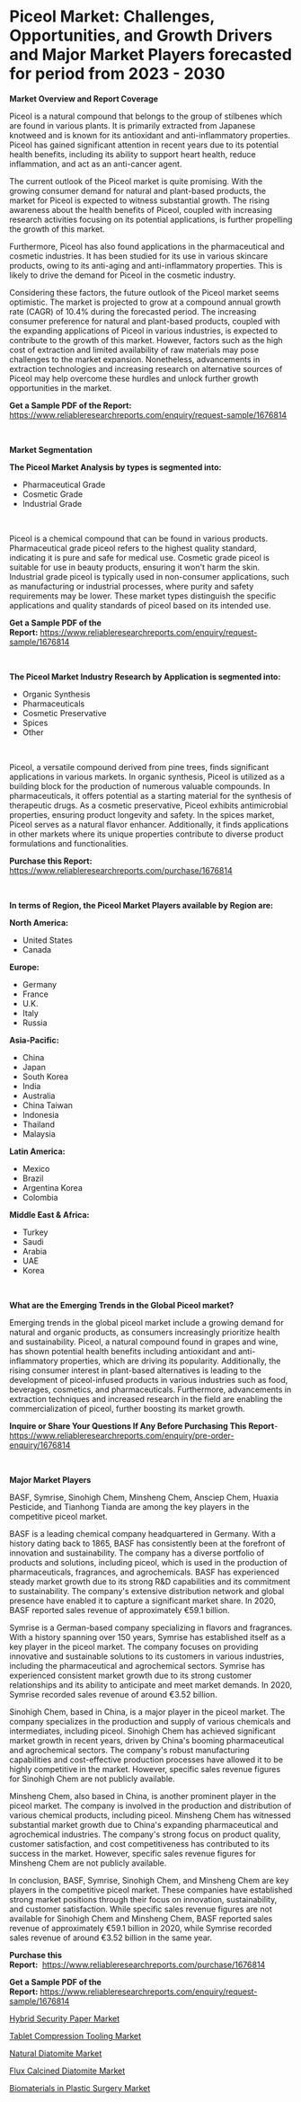 <p><h1>Piceol Market: Challenges, Opportunities, and Growth Drivers and Major Market Players forecasted for period from 2023 - 2030</h1></p><p><strong>Market Overview and Report Coverage</strong></p>
<p><p>Piceol is a natural compound that belongs to the group of stilbenes which are found in various plants. It is primarily extracted from Japanese knotweed and is known for its antioxidant and anti-inflammatory properties. Piceol has gained significant attention in recent years due to its potential health benefits, including its ability to support heart health, reduce inflammation, and act as an anti-cancer agent.</p><p>The current outlook of the Piceol market is quite promising. With the growing consumer demand for natural and plant-based products, the market for Piceol is expected to witness substantial growth. The rising awareness about the health benefits of Piceol, coupled with increasing research activities focusing on its potential applications, is further propelling the growth of this market.</p><p>Furthermore, Piceol has also found applications in the pharmaceutical and cosmetic industries. It has been studied for its use in various skincare products, owing to its anti-aging and anti-inflammatory properties. This is likely to drive the demand for Piceol in the cosmetic industry.</p><p>Considering these factors, the future outlook of the Piceol market seems optimistic. The market is projected to grow at a compound annual growth rate (CAGR) of 10.4% during the forecasted period. The increasing consumer preference for natural and plant-based products, coupled with the expanding applications of Piceol in various industries, is expected to contribute to the growth of this market. However, factors such as the high cost of extraction and limited availability of raw materials may pose challenges to the market expansion. Nonetheless, advancements in extraction technologies and increasing research on alternative sources of Piceol may help overcome these hurdles and unlock further growth opportunities in the market.</p></p>
<p><strong>Get a Sample PDF of the Report:</strong> <a href="https://www.reliableresearchreports.com/enquiry/request-sample/1676814">https://www.reliableresearchreports.com/enquiry/request-sample/1676814</a></p>
<p>&nbsp;</p>
<p><strong>Market Segmentation</strong></p>
<p><strong>The Piceol Market Analysis by types is segmented into:</strong></p>
<p><ul><li>Pharmaceutical Grade</li><li>Cosmetic Grade</li><li>Industrial Grade</li></ul></p>
<p>&nbsp;</p>
<p><p>Piceol is a chemical compound that can be found in various products. Pharmaceutical grade piceol refers to the highest quality standard, indicating it is pure and safe for medical use. Cosmetic grade piceol is suitable for use in beauty products, ensuring it won't harm the skin. Industrial grade piceol is typically used in non-consumer applications, such as manufacturing or industrial processes, where purity and safety requirements may be lower. These market types distinguish the specific applications and quality standards of piceol based on its intended use.</p></p>
<p><strong>Get a Sample PDF of the Report:</strong>&nbsp;<a href="https://www.reliableresearchreports.com/enquiry/request-sample/1676814">https://www.reliableresearchreports.com/enquiry/request-sample/1676814</a></p>
<p>&nbsp;</p>
<p><strong>The Piceol Market Industry Research by Application is segmented into:</strong></p>
<p><ul><li>Organic Synthesis</li><li>Pharmaceuticals</li><li>Cosmetic Preservative</li><li>Spices</li><li>Other</li></ul></p>
<p>&nbsp;</p>
<p><p>Piceol, a versatile compound derived from pine trees, finds significant applications in various markets. In organic synthesis, Piceol is utilized as a building block for the production of numerous valuable compounds. In pharmaceuticals, it offers potential as a starting material for the synthesis of therapeutic drugs. As a cosmetic preservative, Piceol exhibits antimicrobial properties, ensuring product longevity and safety. In the spices market, Piceol serves as a natural flavor enhancer. Additionally, it finds applications in other markets where its unique properties contribute to diverse product formulations and functionalities.</p></p>
<p><strong>Purchase this Report:</strong>&nbsp; <a href="https://www.reliableresearchreports.com/purchase/1676814">https://www.reliableresearchreports.com/purchase/1676814</a></p>
<p>&nbsp;</p>
<p><strong>In terms of Region, the Piceol Market Players available by Region are:</strong></p>
<p>
    <p> <strong> North America: </strong>
        <ul>
            <li>United States</li>
            <li>Canada</li>
        </ul>
        </p> 
    <p> <strong> Europe: </strong>
        <ul>
            <li>Germany</li>
            <li>France</li>
            <li>U.K.</li>
            <li>Italy</li>
            <li>Russia</li>
        </ul>
        </p> 
    <p> <strong> Asia-Pacific: </strong>
        <ul>
            <li>China</li>
            <li>Japan</li>
            <li>South Korea</li>
            <li>India</li>
            <li>Australia</li>
            <li>China Taiwan</li>
            <li>Indonesia</li>
            <li>Thailand</li>
            <li>Malaysia</li>
        </ul>
        </p> 
    <p> <strong> Latin America: </strong>
        <ul>
            <li>Mexico</li>
            <li>Brazil</li>
            <li>Argentina Korea</li>
            <li>Colombia</li>
        </ul>
        </p> 
    <p> <strong> Middle East & Africa: </strong>
        <ul>
            <li>Turkey</li>
            <li>Saudi</li>
            <li>Arabia</li>
            <li>UAE</li>
            <li>Korea</li>
        </ul>
    </p>
    </p>
<p>&nbsp;</p>
<p><strong>What are the Emerging Trends in the Global Piceol market?</strong></p>
<p><p>Emerging trends in the global piceol market include a growing demand for natural and organic products, as consumers increasingly prioritize health and sustainability. Piceol, a natural compound found in grapes and wine, has shown potential health benefits including antioxidant and anti-inflammatory properties, which are driving its popularity. Additionally, the rising consumer interest in plant-based alternatives is leading to the development of piceol-infused products in various industries such as food, beverages, cosmetics, and pharmaceuticals. Furthermore, advancements in extraction techniques and increased research in the field are enabling the commercialization of piceol, further boosting its market growth.</p></p>
<p><strong>Inquire or Share Your Questions If Any Before Purchasing This Report</strong>- <a href="https://www.reliableresearchreports.com/enquiry/pre-order-enquiry/1676814">https://www.reliableresearchreports.com/enquiry/pre-order-enquiry/1676814</a></p>
<p>&nbsp;</p>
<p><strong>Major Market Players</strong></p>
<p><p>BASF, Symrise, Sinohigh Chem, Minsheng Chem, Ansciep Chem, Huaxia Pesticide, and Tianhong Tianda are among the key players in the competitive piceol market.</p><p>BASF is a leading chemical company headquartered in Germany. With a history dating back to 1865, BASF has consistently been at the forefront of innovation and sustainability. The company has a diverse portfolio of products and solutions, including piceol, which is used in the production of pharmaceuticals, fragrances, and agrochemicals. BASF has experienced steady market growth due to its strong R&D capabilities and its commitment to sustainability. The company's extensive distribution network and global presence have enabled it to capture a significant market share. In 2020, BASF reported sales revenue of approximately €59.1 billion.</p><p>Symrise is a German-based company specializing in flavors and fragrances. With a history spanning over 150 years, Symrise has established itself as a key player in the piceol market. The company focuses on providing innovative and sustainable solutions to its customers in various industries, including the pharmaceutical and agrochemical sectors. Symrise has experienced consistent market growth due to its strong customer relationships and its ability to anticipate and meet market demands. In 2020, Symrise recorded sales revenue of around €3.52 billion.</p><p>Sinohigh Chem, based in China, is a major player in the piceol market. The company specializes in the production and supply of various chemicals and intermediates, including piceol. Sinohigh Chem has achieved significant market growth in recent years, driven by China's booming pharmaceutical and agrochemical sectors. The company's robust manufacturing capabilities and cost-effective production processes have allowed it to be highly competitive in the market. However, specific sales revenue figures for Sinohigh Chem are not publicly available.</p><p>Minsheng Chem, also based in China, is another prominent player in the piceol market. The company is involved in the production and distribution of various chemical products, including piceol. Minsheng Chem has witnessed substantial market growth due to China's expanding pharmaceutical and agrochemical industries. The company's strong focus on product quality, customer satisfaction, and cost competitiveness has contributed to its success in the market. However, specific sales revenue figures for Minsheng Chem are not publicly available.</p><p>In conclusion, BASF, Symrise, Sinohigh Chem, and Minsheng Chem are key players in the competitive piceol market. These companies have established strong market positions through their focus on innovation, sustainability, and customer satisfaction. While specific sales revenue figures are not available for Sinohigh Chem and Minsheng Chem, BASF reported sales revenue of approximately €59.1 billion in 2020, while Symrise recorded sales revenue of around €3.52 billion in the same year.</p></p>
<p><strong>Purchase this Report:</strong>&nbsp;&nbsp;<a href="https://www.reliableresearchreports.com/purchase/1676814">https://www.reliableresearchreports.com/purchase/1676814</a></p>
<p></p>
<p><strong>Get a Sample PDF of the Report:</strong>&nbsp;<a href="https://www.reliableresearchreports.com/enquiry/request-sample/1676814">https://www.reliableresearchreports.com/enquiry/request-sample/1676814</a></p>
<p><p><a href="https://www.linkedin.com/pulse/hybrid-security-paper-market-size-share-amp-trends-analysis-equge/">Hybrid Security Paper Market</a></p><p><a href="https://medium.com/@cleogerhold/tablet-compression-tooling-market-exploring-market-share-market-trends-and-future-growth-bfb0a6cc0059">Tablet Compression Tooling Market</a></p><p><a href="https://github.com/lbird53714/Market-Research-Report-List-1/blob/main/natural-diatomite-market.md">Natural Diatomite Market</a></p><p><a href="https://github.com/mabutironaldo/Market-Research-Report-List-1/blob/main/flux-calcined-diatomite-market.md">Flux Calcined Diatomite Market</a></p><p><a href="https://www.linkedin.com/pulse/decoding-biomaterials-plastic-surgery-market-deep-dive-latest-elqoe/">Biomaterials in Plastic Surgery Market</a></p></p>